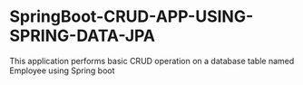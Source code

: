 # SpringBoot-CRUD-APP-USING-SPRING-DATA-JPA
This application performs basic CRUD operation on a database table named Employee using Spring boot
